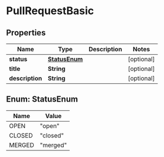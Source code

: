 

# PullRequestBasic


## Properties

Name | Type | Description | Notes
------------ | ------------- | ------------- | -------------
**status** | [**StatusEnum**](#StatusEnum) |  |  [optional]
**title** | **String** |  |  [optional]
**description** | **String** |  |  [optional]



## Enum: StatusEnum

Name | Value
---- | -----
OPEN | &quot;open&quot;
CLOSED | &quot;closed&quot;
MERGED | &quot;merged&quot;



